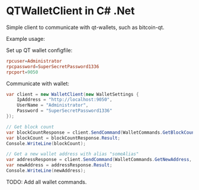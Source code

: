 # QTWalletClient in C# .Net
Simple client to communicate with qt-wallets, such as bitcoin-qt.

Example usage:

Set up QT wallet configfile:
```conf
rpcuser=Administrator
rpcpassword=SuperSecretPassword1336
rpcport=9050   
```

Communicate with wallet:
```C#
var client = new WalletClient(new WalletSettings {
    IpAddress = "http://localhost:9050",
    UserName = "Administrator",
    Password = "SuperSecretPassword1336"
});

// Get block count
var blockCountResponse = client.SendCommand(WalletCommands.GetBlockCount);
var blockCount = blockCountResponse.Result;
Console.WriteLine(blockCount);

// Get a new wallet address with alias "someAlias"
var addressResponse = client.SendCommand(WalletCommands.GetNewAddress, "someAlias");
var newAddress = addressResponse.Result;
Console.WriteLine(newAddress);
```

TODO:
Add all wallet commands.
